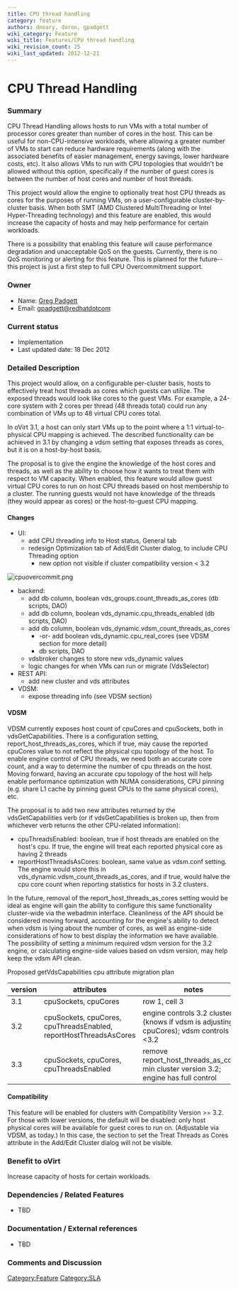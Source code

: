 ```yaml
---
title: CPU thread handling
category: feature
authors: dneary, doron, gpadgett
wiki_category: Feature
wiki_title: Features/CPU thread handling
wiki_revision_count: 25
wiki_last_updated: 2012-12-21
---
```


# CPU Thread Handling

### Summary

CPU Thread Handling allows hosts to run VMs with a total number of processor cores greater than number of cores in the host. This can be useful for non-CPU-intensive workloads, where allowing a greater number of VMs to start can reduce hardware requirements (along with the associated benefits of easier management, energy savings, lower hardware costs, etc). It also allows VMs to run with CPU topologies that wouldn't be allowed without this option, specifically if the number of guest cores is between the number of host cores and number of host threads.

This project would allow the engine to optionally treat host CPU threads as cores for the purposes of running VMs, on a user-configurable cluster-by-cluster basis. When both SMT (AMD Clustered MultiThreading or Intel Hyper-Threading technology) and this feature are enabled, this would increase the capacity of hosts and may help performance for certain workloads.

There is a possibility that enabling this feature will cause performance degradation and unacceptable QoS on the guests. Currently, there is no QoS monitoring or alerting for this feature. This is planned for the future--this project is just a first step to full CPU Overcommitment support.

### Owner

*   Name: [ Greg Padgett](User:Gpadgett)
*   Email: <gpadgett@redhatdotcom>

### Current status

*   Implementation
*   Last updated date: 18 Dec 2012

### Detailed Description

This project would allow, on a configurable per-cluster basis, hosts to effectively treat host threads as cores which guests can utilize. The exposed threads would look like cores to the guest VMs. For example, a 24-core system with 2 cores per thread (48 threads total) could run any combination of VMs up to 48 virtual CPU cores total.

In oVirt 3.1, a host can only start VMs up to the point where a 1:1 virtual-to-physical CPU mapping is achieved. The described functionality can be achieved in 3.1 by changing a vdsm setting that exposes threads as cores, but it is on a host-by-host basis.

The proposal is to give the engine the knowledge of the host cores and threads, as well as the ability to choose how it wants to treat them with respect to VM capacity. When enabled, this feature would allow guest virtual CPU cores to run on host CPU threads based on host membership to a cluster. The running guests would not have knowledge of the threads (they would appear as cores) or the host-to-guest CPU mapping.

#### Changes

*   UI:
    -   add CPU threading info to Host status, General tab
    -   redesign Optimization tab of Add/Edit Cluster dialog, to include CPU Threading option
        -   new option not visible if cluster compatibility version < 3.2

![](cpuovercommit.png "cpuovercommit.png")

*   backend:
    -   add db column, boolean vds_groups.count_threads_as_cores (db scripts, DAO)
    -   add db column, boolean vds_dynamic.cpu_threads_enabled (db scripts, DAO)
    -   add db column, boolean vds_dynamic.vdsm_count_threads_as_cores
        -   -or- add boolean vds_dynamic.cpu_real_cores (see VDSM section for more detail)
        -   db scripts, DAO
    -   vdsbroker changes to store new vds_dynamic values
    -   logic changes for when VMs can run or migrate (VdsSelector)
*   REST API:
    -   add new cluster and vds attributes
*   VDSM:
    -   expose threading info (see VDSM section)

#### VDSM

VDSM currently exposes host count of cpuCores and cpuSockets, both in vdsGetCapabilities. There is a configuration setting, report_host_threads_as_cores, which if true, may cause the reported cpuCores value to not reflect the physical cpu topology of the host. To enable engine control of CPU threads, we need both an accurate core count, and a way to determine the number of cpu threads on the host. Moving forward, having an accurate cpu topology of the host will help enable performance optimization with NUMA considerations, CPU pinning (e.g. share L1 cache by pinning guest CPUs to the same physical cores), etc.

The proposal is to add two new attributes returned by the vdsGetCapabilities verb (or if vdsGetCapabilities is broken up, then from whichever verb returns the other CPU-related information):

*   cpuThreadsEnabled: boolean, true if host threads are enabled on the host's cpu. If true, the engine will treat each reported physical core as having 2 threads
*   reportHostThreadsAsCores: boolean, same value as vdsm.conf setting. The engine would store this in vds_dynamic.vdsm_count_threads_as_cores, and if true, would halve the cpu core count when reporting statistics for hosts in 3.2 clusters.

In the future, removal of the report_host_threads_as_cores setting would be ideal as engine will gain the ability to configure this same functionality cluster-wide via the webadmin interface. Cleanliness of the API should be considered moving forward, accounting for the engine's ability to detect when vdsm is lying about the number of cores, as well as engine-side considerations of how to best display the information we have available. The possibility of setting a minimum required vdsm version for the 3.2 engine, or calculating engine-side values based on vdsm version, may help keep the vdsm API clean.

Proposed getVdsCapabilities cpu attribute migration plan

| version | attributes                                                        | notes                                                                                     |
|---------|-------------------------------------------------------------------|-------------------------------------------------------------------------------------------|
| 3.1     | cpuSockets, cpuCores                                              | row 1, cell 3                                                                             |
| 3.2     | cpuSockets, cpuCores, cpuThreadsEnabled, reportHostThreadsAsCores | engine controls 3.2 clusters (knows if vdsm is adjusting cpuCores); vdsm controls <3.2   |
| 3.3     | cpuSockets, cpuCores, cpuThreadsEnabled                           | remove report_host_threads_as_cores, min cluster version 3.2; engine has full control |

#### Compatibility

This feature will be enabled for clusters with Compatibility Version >= 3.2. For those with lower versions, the default will be disabled: only host physical cores will be available for guest cores to run on. (Adjustable via VDSM, as today.) In this case, the section to set the Treat Threads as Cores attribute in the Add/Edit Cluster dialog will not be visible.

### Benefit to oVirt

Increase capacity of hosts for certain workloads.

### Dependencies / Related Features

*   TBD

### Documentation / External references

*   TBD

### Comments and Discussion

<Category:Feature> <Category:SLA>
